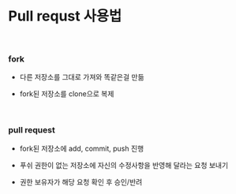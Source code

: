 # Pull requst 사용법

<br>

### fork

- 다른 저장소를 그대로 가져와 똑같은걸 만듦

- fork된 저장소를 clone으로 복제

<br>

### pull request

- fork된 저장소에 add, commit, push 진행

- 푸쉬 권한이 없는 저장소에 자신의 수정사항을 반영해 달라는 요청 보내기

- 권한 보유자가 해당 요청 확인 후 승인/반려
